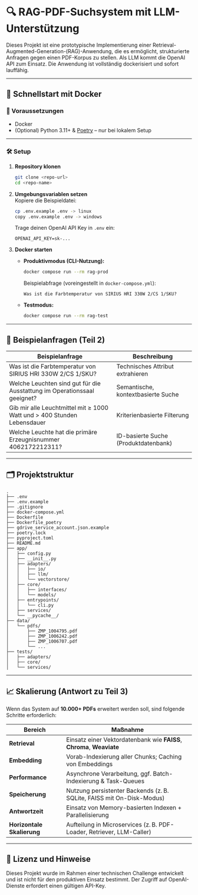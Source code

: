 # 🔍 RAG-PDF-Suchsystem mit LLM-Unterstützung

Dieses Projekt ist eine prototypische Implementierung einer Retrieval-Augmented-Generation-(RAG)-Anwendung, die es ermöglicht, strukturierte Anfragen gegen einen PDF-Korpus zu stellen. Als LLM kommt die OpenAI API zum Einsatz. Die Anwendung ist vollständig dockerisiert und sofort lauffähig.

---

## 🚀 Schnellstart mit Docker

### 🔧 Voraussetzungen
- Docker
- (Optional) Python 3.11+ & [Poetry](https://python-poetry.org) – nur bei lokalem Setup

---

### 🛠️ Setup

1. **Repository klonen**  
   ```bash
   git clone <repo-url>
   cd <repo-name>
   ```

2. **Umgebungsvariablen setzen**  
   Kopiere die Beispieldatei:
   ```bash
   cp .env.example .env -> linux
   copy .env.example .env -> windows
   ```
   Trage deinen OpenAI API Key in `.env` ein:

   ```env
   OPENAI_API_KEY=sk-...
   ```

3. **Docker starten**

   - **Produktivmodus (CLI-Nutzung):**
     ```bash
     docker compose run --rm rag-prod
     ```

     Beispielabfrage (voreingestellt in `docker-compose.yml`):
     ```text
     Was ist die Farbtemperatur von SIRIUS HRI 330W 2/CS 1/SKU?
     ```

   - **Testmodus:**
     ```bash
     docker compose run --rm rag-test
     ```

---

## 🧪 Beispielanfragen (Teil 2)

| Beispielanfrage                                                                 | Beschreibung                                          |
|----------------------------------------------------------------------------------|--------------------------------------------------------|
| Was ist die Farbtemperatur von SIRIUS HRI 330W 2/CS 1/SKU?                      | Technisches Attribut extrahieren                      |
| Welche Leuchten sind gut für die Ausstattung im Operationssaal geeignet?        | Semantische, kontextbasierte Suche                    |
| Gib mir alle Leuchtmittel mit ≥ 1000 Watt und > 400 Stunden Lebensdauer         | Kriterienbasierte Filterung                          |
| Welche Leuchte hat die primäre Erzeugnisnummer 4062172212311?                   | ID-basierte Suche (Produktdatenbank)                 |

---

## 🗂️ Projektstruktur

```
.
├── .env
├── .env.example
├── .gitignore
├── docker-compose.yml
├── Dockerfile
├── Dockerfile_poetry
├── gdrive_service_account.json.example
├── poetry.lock
├── pyproject.toml
├── README.md
├── app/
│   ├── config.py
│   ├── __init__.py
│   ├── adapters/
│   │   ├── io/
│   │   ├── llm/
│   │   └── vectorstore/
│   ├── core/
│   │   ├── interfaces/
│   │   └── models/
│   ├── entrypoints/
│   │   └── cli.py
│   ├── services/
│   └── __pycache__/
├── data/
│   └── pdfs/
│       ├── ZMP_1004795.pdf
│       ├── ZMP_1006242.pdf
│       ├── ZMP_1006707.pdf
│       └── ...
├── tests/
│   ├── adapters/
│   ├── core/
│   └── services/
```

---

## 📈 Skalierung (Antwort zu Teil 3)

Wenn das System auf **10.000+ PDFs** erweitert werden soll, sind folgende Schritte erforderlich:

| Bereich            | Maßnahme                                                                 |
|--------------------|--------------------------------------------------------------------------|
| **Retrieval**      | Einsatz einer Vektordatenbank wie **FAISS**, **Chroma**, **Weaviate**    |
| **Embedding**      | Vorab-Indexierung aller Chunks; Caching von Embeddings                   |
| **Performance**    | Asynchrone Verarbeitung, ggf. Batch-Indexierung & Task-Queues            |
| **Speicherung**    | Nutzung persistenter Backends (z. B. SQLite, FAISS mit On-Disk-Modus)    |
| **Antwortzeit**    | Einsatz von Memory-basierten Indexen + Parallelisierung                  |
| **Horizontale Skalierung** | Aufteilung in Microservices (z. B. PDF-Loader, Retriever, LLM-Caller)   |

---

## 📄 Lizenz und Hinweise

Dieses Projekt wurde im Rahmen einer technischen Challenge entwickelt und ist nicht für den produktiven Einsatz bestimmt. Der Zugriff auf OpenAI-Dienste erfordert einen gültigen API-Key.